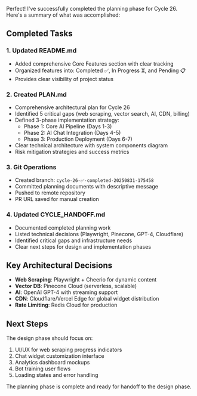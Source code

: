 Perfect! I've successfully completed the planning phase for Cycle 26. Here's a summary of what was accomplished:

## Completed Tasks

### 1. **Updated README.md**
- Added comprehensive Core Features section with clear tracking
- Organized features into: Completed ✅, In Progress ⏳, and Pending 📋
- Provides clear visibility of project status

### 2. **Created PLAN.md**
- Comprehensive architectural plan for Cycle 26
- Identified 5 critical gaps (web scraping, vector search, AI, CDN, billing)
- Defined 3-phase implementation strategy:
  - Phase 1: Core AI Pipeline (Days 1-3)
  - Phase 2: AI Chat Integration (Days 4-5)  
  - Phase 3: Production Deployment (Days 6-7)
- Clear technical architecture with system components diagram
- Risk mitigation strategies and success metrics

### 3. **Git Operations**
- Created branch: `cycle-26-✅-completed-20250831-175458`
- Committed planning documents with descriptive message
- Pushed to remote repository
- PR URL saved for manual creation

### 4. **Updated CYCLE_HANDOFF.md**
- Documented completed planning work
- Listed technical decisions (Playwright, Pinecone, GPT-4, Cloudflare)
- Identified critical gaps and infrastructure needs
- Clear next steps for design and implementation phases

## Key Architectural Decisions

- **Web Scraping**: Playwright + Cheerio for dynamic content
- **Vector DB**: Pinecone Cloud (serverless, scalable)
- **AI**: OpenAI GPT-4 with streaming support
- **CDN**: Cloudflare/Vercel Edge for global widget distribution
- **Rate Limiting**: Redis Cloud for production

## Next Steps

The design phase should focus on:
1. UI/UX for web scraping progress indicators
2. Chat widget customization interface
3. Analytics dashboard mockups
4. Bot training user flows
5. Loading states and error handling

The planning phase is complete and ready for handoff to the design phase.
